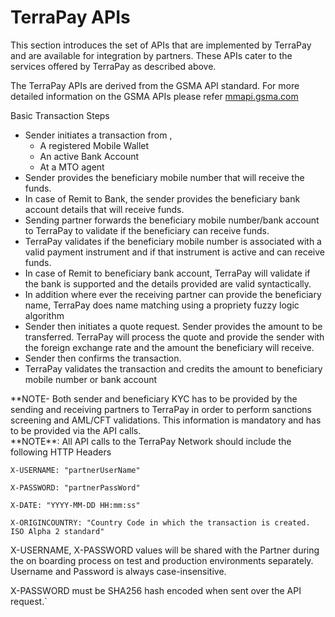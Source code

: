 # TerraPay APIs

This section introduces the set of APIs that are implemented by TerraPay and are available for integration by partners. These APIs cater to the services offered by TerraPay as described above.

The TerraPay APIs are derived from the GSMA API standard. For more detailed information on the GSMA APIs please refer <a href='http://mmapai.gsma.com'>mmapi.gsma.com</a>

Basic Transaction Steps

* Sender initiates a transaction from ,
   * A registered Mobile Wallet
   * An active Bank Account
   * At a MTO agent
* Sender provides the beneficiary mobile number that will receive the funds.
* In case of Remit to Bank, the sender provides the beneficiary bank account details that will receive funds.
* Sending partner forwards the beneficiary mobile number/bank account to TerraPay to validate if the beneficiary can receive funds.
* TerraPay validates if the beneficiary mobile number is associated with a valid payment instrument and if that instrument is active and can receive funds.
* In case of Remit to beneficiary bank account, TerraPay will validate if the bank is supported and the details provided are valid syntactically.
* In addition where ever the receiving partner can provide the beneficiary name, TerraPay does name matching using a propriety fuzzy logic algorithm
* Sender then initiates a quote request. Sender provides the amount to be transferred. TerraPay will process the quote and provide the sender with the foreign exchange rate and the amount the beneficiary will receive.
* Sender then confirms the transaction.
* TerraPay validates the transaction and credits the amount to beneficiary mobile number or bank account


<aside class="notice">
**NOTE- Both sender and beneficiary KYC has to be provided by the sending and receiving partners to TerraPay in order to perform sanctions screening and AML/CFT validations. This information is mandatory and has to be provided via the API calls.
</aside>
**NOTE**:
All API calls to the TerraPay Network should include the following HTTP Headers

`X-USERNAME: "partnerUserName"`

`X-PASSWORD: "partnerPassWord"`

`X-DATE: "YYYY-MM-DD HH:mm:ss"`

`X-ORIGINCOUNTRY: "Country Code in which the transaction is created. ISO Alpha 2 standard"`

X-USERNAME, X-PASSWORD values will be shared with the Partner during the on boarding process on test and production environments separately.
Username and Password is always case-insensitive.

X-PASSWORD must be SHA256 hash encoded when sent over the API request.`
